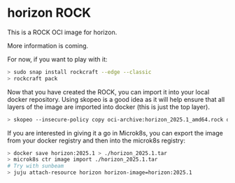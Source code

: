 # horizon ROCK

This is a ROCK OCI image for horizon.

More information is coming.

For now, if you want to play with it:

```bash
> sudo snap install rockcraft --edge --classic
> rockcraft pack
```

Now that you have created the ROCK, you can import it into
your local docker repository. Using skopeo is a good idea as
it will help ensure that all layers of the image are imported
into docker (this is just the top layer).

```bash
> skopeo --insecure-policy copy oci-archive:horizon_2025.1_amd64.rock docker-daemon:horizon:2025.1
```

If you are interested in giving it a go in Microk8s, you can
export the image from your docker registry and then into the
microk8s registry:

```bash
> docker save horizon:2025.1 > ./horizon_2025.1.tar
> microk8s ctr image import ./horizon_2025.1.tar
# Try with sunbeam
> juju attach-resource horizon horizon-image=horizon:2025.1
```
